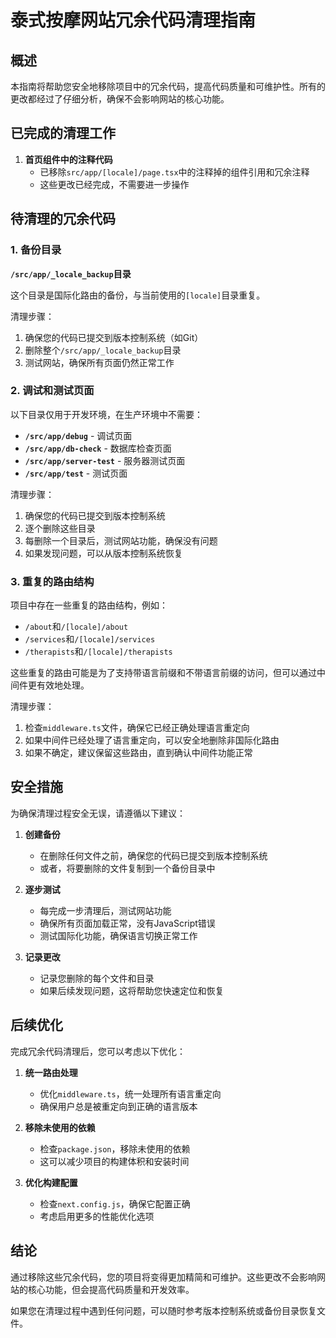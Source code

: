 # 泰式按摩网站冗余代码清理指南

## 概述

本指南将帮助您安全地移除项目中的冗余代码，提高代码质量和可维护性。所有的更改都经过了仔细分析，确保不会影响网站的核心功能。

## 已完成的清理工作

1. **首页组件中的注释代码**
   - 已移除`src/app/[locale]/page.tsx`中的注释掉的组件引用和冗余注释
   - 这些更改已经完成，不需要进一步操作

## 待清理的冗余代码

### 1. 备份目录

**`/src/app/_locale_backup`目录**

这个目录是国际化路由的备份，与当前使用的`[locale]`目录重复。

清理步骤：
1. 确保您的代码已提交到版本控制系统（如Git）
2. 删除整个`/src/app/_locale_backup`目录
3. 测试网站，确保所有页面仍然正常工作

### 2. 调试和测试页面

以下目录仅用于开发环境，在生产环境中不需要：

- **`/src/app/debug`** - 调试页面
- **`/src/app/db-check`** - 数据库检查页面
- **`/src/app/server-test`** - 服务器测试页面
- **`/src/app/test`** - 测试页面

清理步骤：
1. 确保您的代码已提交到版本控制系统
2. 逐个删除这些目录
3. 每删除一个目录后，测试网站功能，确保没有问题
4. 如果发现问题，可以从版本控制系统恢复

### 3. 重复的路由结构

项目中存在一些重复的路由结构，例如：
- `/about`和`/[locale]/about`
- `/services`和`/[locale]/services`
- `/therapists`和`/[locale]/therapists`

这些重复的路由可能是为了支持带语言前缀和不带语言前缀的访问，但可以通过中间件更有效地处理。

清理步骤：
1. 检查`middleware.ts`文件，确保它已经正确处理语言重定向
2. 如果中间件已经处理了语言重定向，可以安全地删除非国际化路由
3. 如果不确定，建议保留这些路由，直到确认中间件功能正常

## 安全措施

为确保清理过程安全无误，请遵循以下建议：

1. **创建备份**
   - 在删除任何文件之前，确保您的代码已提交到版本控制系统
   - 或者，将要删除的文件复制到一个备份目录中

2. **逐步测试**
   - 每完成一步清理后，测试网站功能
   - 确保所有页面加载正常，没有JavaScript错误
   - 测试国际化功能，确保语言切换正常工作

3. **记录更改**
   - 记录您删除的每个文件和目录
   - 如果后续发现问题，这将帮助您快速定位和恢复

## 后续优化

完成冗余代码清理后，您可以考虑以下优化：

1. **统一路由处理**
   - 优化`middleware.ts`，统一处理所有语言重定向
   - 确保用户总是被重定向到正确的语言版本

2. **移除未使用的依赖**
   - 检查`package.json`，移除未使用的依赖
   - 这可以减少项目的构建体积和安装时间

3. **优化构建配置**
   - 检查`next.config.js`，确保它配置正确
   - 考虑启用更多的性能优化选项

## 结论

通过移除这些冗余代码，您的项目将变得更加精简和可维护。这些更改不会影响网站的核心功能，但会提高代码质量和开发效率。

如果您在清理过程中遇到任何问题，可以随时参考版本控制系统或备份目录恢复文件。
